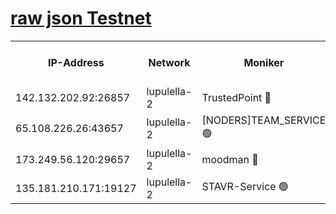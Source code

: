 [raw json Testnet](https://rpc-check.jaclalt.stavr.tech/jaclalt/rpc-jaclalt-result.json)
=

<table><tr><th>IP-Address</th><th>Network</th><th>Moniker</th><th>Latest Block Height</th><th>Earliest Block Height</th><th>Catching Up</th><th>Tx Index</th><th>Voting Power</th><th>Scan Time</th></tr><tr><td>142.132.202.92:26857</td><td>lupulella-2</td><td>TrustedPoint 🔴</td><td>6765149</td><td>6282001</td><td>False</td><td>off</td><td>5</td><td>2024-02-21T04:52:13.766798254UTC</td></tr><tr><td>65.108.226.26:43657</td><td>lupulella-2</td><td>[NODERS]TEAM_SERVICE 🟢</td><td>6765149</td><td>6282001</td><td>False</td><td>on</td><td>0</td><td>2024-02-21T04:52:14.113694611UTC</td></tr><tr><td>173.249.56.120:29657</td><td>lupulella-2</td><td>moodman 🔴</td><td>6765149</td><td>6665149</td><td>False</td><td>off</td><td>940134</td><td>2024-02-21T04:52:13.503828401UTC</td></tr><tr><td>135.181.210.171:19127</td><td>lupulella-2</td><td>STAVR-Service 🟢</td><td>6765148</td><td>6763001</td><td>False</td><td>on</td><td>0</td><td>2024-02-21T04:52:06.913472854UTC</td></tr></table>
